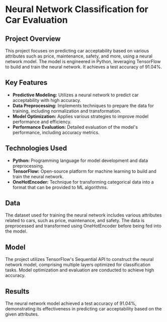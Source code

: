 # Neural Network Classification for Car Evaluation

## Project Overview

This project focuses on predicting car acceptability based on various attributes such as price, maintenance, safety, and more, using a neural network model. The model is engineered in Python, leveraging TensorFlow to build and train the neural network. It achieves a test accuracy of 91.04%.

## Key Features

- **Predictive Modeling:** Utilizes a neural network to predict car acceptability with high accuracy.
- **Data Preprocessing:** Implements techniques to prepare the data for training, including normalization and transformation.
- **Model Optimization:** Applies various strategies to improve model performance and efficiency.
- **Performance Evaluation:** Detailed evaluation of the model's performance, including accuracy metrics.

## Technologies Used

- **Python:** Programming language for model development and data preprocessing.
- **TensorFlow:** Open-source platform for machine learning to build and train the neural network.
- **OneHotEncoder:** Technique for transforming categorical data into a format that can be provided to ML algorithms.

## Data

The dataset used for training the neural network includes various attributes related to cars, such as price, maintenance, and safety. The data is preprocessed and transformed using OneHotEncoder before being fed into the model.

## Model

The project utilizes TensorFlow's Sequential API to construct the neural network model, comprising multiple layers optimized for classification tasks. Model optimization and evaluation are conducted to achieve high accuracy.

## Results

The neural network model achieved a test accuracy of 91.04%, demonstrating its effectiveness in predicting car acceptability based on the given attributes.
